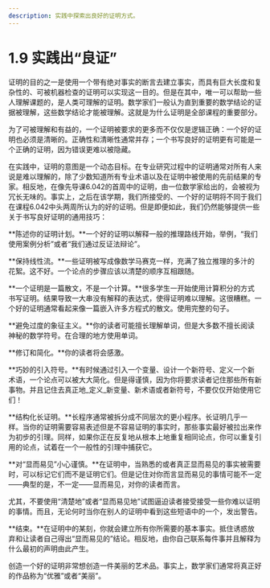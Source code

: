 ```yaml
---
description: 实践中探索出良好的证明方式。
---
```


# 1.9 实践出“良证”

证明的目的之一是使用一个带有绝对事实的断言去建立事实，而具有巨大长度和复杂性的、可被机器检查的证明可以实现这一目的。但是在其中，唯一可以帮助一些人理解课题的，是人类可理解的证明。数学家们一般认为直到重要的数学结论的证据被理解，这些数学结论才能被理解。这就是为什么证明是全部课程的重要部分。

为了可被理解和有益的，一个证明被要求的更多而不仅仅是逻辑正确：一个好的证明也必须是清晰的。正确性和清晰性通常并存；一个书写良好的证明更有可能是一个正确的证明，因为错误更难以被隐藏。

在实践中，证明的意图是一个动态目标。在专业研究过程中的证明通常对所有人来说是难以理解的，除了少数知道所有专业术语以及在证明中被使用的先前结果的专家。相反地，在像先导课6.042的首周中的证明，由一位数学家给出的，会被视为冗长无味的。事实上，之后在该学期，我们所接受的、一个好的证明将不同于我们在课程6.042中头两周所认为的好的证明。但是即便如此，我们仍然能够提供一些关于书写良好证明的通用技巧：

**陈述你的证明计划。**一个好的证明以解释一般的推理路线开始，举例，“我们使用案例分析”或者“我们通过反证法辩论”。

**保持线性流。**一些证明被写成像数学马赛克一样，充满了独立推理的多汁的花絮。这不好。一个论点的步骤应该以清楚的顺序互相跟随。

**一个证明是一篇散文，不是一个计算。**很多学生一开始使用计算积分的方式书写证明。结果导致一大串没有解释的表达式，使得证明难以理解。这很糟糕。一个好的证明通常看起来像一篇嵌入许多方程式的散文。使用完整的句子。

**避免过度的象征主义。**你的读者可能擅长理解单词，但是大多数不擅长阅读神秘的数学符号。在合理的地方使用单词。

**修订和简化。**你的读者将会感激。

**巧妙的引入符号。**有时候通过引入一个变量、设计一个新符号、定义一个新术语，一个论点可以被大大简化。但是得谨慎，因为你将要求读者记住那些所有新事物。并且记住去真正地_定义_新变量、新术语或者新符号，不要仅仅开始使用它们！

**结构化长证明。**长程序通常被拆分成不同层次的更小程序。长证明几乎一样。当你的证明需要容易表述但是不容易证明的事实时，那些事实最好被拉出来作为初步的引理。同样，如果你正在反复地从根本上地重复相同论点，你可以重复引用的论点，试着在一个一般性的引理中捕获它。

**对“显而易见”小心谨慎。**在证明中，当熟悉的或者真正显而易见的事实被需要时，可以标记它们而不是证明它们。但是记住对你而言显而易见的事情可能不一定——典型的是，不一定——显而易见，对你的读者而言。

尤其，不要使用“清楚地”或者“显而易见地”试图逼迫读者接受接受一些你难以证明的事情。而且，无论何时当你在别人的证明中看到这些短语中的一个，发出警告。

**结束。**在证明中的某刻，你就会建立所有你所需要的基本事实。抵住诱惑放弃和让读者自己得出“显而易见的”结论。相反地，由你自己联系每件事并且解释为什么最初的声明由此产生。

创造一个好的证明非常想创造一件美丽的艺术品。事实上，数学家们通常将真正好的作品称为“优雅”或者“美丽”。













